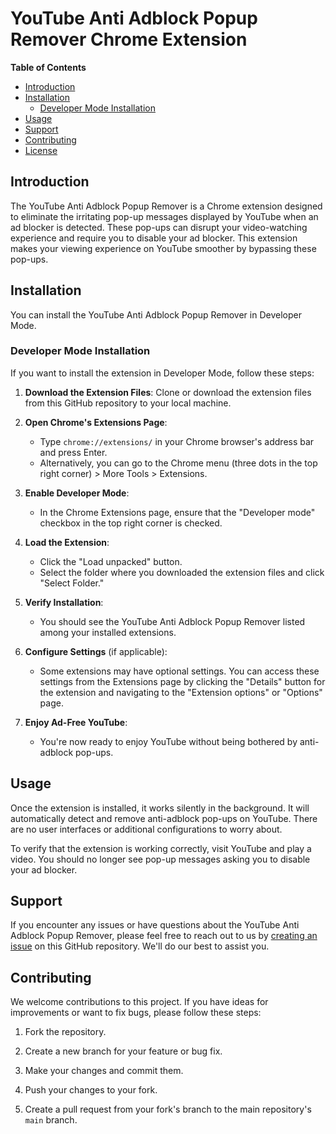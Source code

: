 # YouTube Anti Adblock Popup Remover Chrome Extension

**Table of Contents**
- [Introduction](#introduction)
- [Installation](#installation)
  - [Developer Mode Installation](#developer-mode-installation)
- [Usage](#usage)
- [Support](#support)
- [Contributing](#contributing)
- [License](#license)

## Introduction

The YouTube Anti Adblock Popup Remover is a Chrome extension designed to eliminate the irritating pop-up messages displayed by YouTube when an ad blocker is detected. These pop-ups can disrupt your video-watching experience and require you to disable your ad blocker. This extension makes your viewing experience on YouTube smoother by bypassing these pop-ups.

## Installation

You can install the YouTube Anti Adblock Popup Remover in  Developer Mode.

### Developer Mode Installation

If you want to install the extension in Developer Mode, follow these steps:

1. **Download the Extension Files**: Clone or download the extension files from this GitHub repository to your local machine.

2. **Open Chrome's Extensions Page**:
   - Type `chrome://extensions/` in your Chrome browser's address bar and press Enter.
   - Alternatively, you can go to the Chrome menu (three dots in the top right corner) > More Tools > Extensions.

3. **Enable Developer Mode**:
   - In the Chrome Extensions page, ensure that the "Developer mode" checkbox in the top right corner is checked.

4. **Load the Extension**:
   - Click the "Load unpacked" button.
   - Select the folder where you downloaded the extension files and click "Select Folder."

5. **Verify Installation**:
   - You should see the YouTube Anti Adblock Popup Remover listed among your installed extensions.

6. **Configure Settings** (if applicable):
   - Some extensions may have optional settings. You can access these settings from the Extensions page by clicking the "Details" button for the extension and navigating to the "Extension options" or "Options" page.

7. **Enjoy Ad-Free YouTube**:
   - You're now ready to enjoy YouTube without being bothered by anti-adblock pop-ups.

## Usage

Once the extension is installed, it works silently in the background. It will automatically detect and remove anti-adblock pop-ups on YouTube. There are no user interfaces or additional configurations to worry about.

To verify that the extension is working correctly, visit YouTube and play a video. You should no longer see pop-up messages asking you to disable your ad blocker.

## Support

If you encounter any issues or have questions about the YouTube Anti Adblock Popup Remover, please feel free to reach out to us by [creating an issue]([https://github.com/your-github-username/your-repo-name/issues](https://github.com/Sheikhlipu123/YouTube-Anti-Adblock-Popup-Remover-Chrome-Extension/issues)) on this GitHub repository. We'll do our best to assist you.

## Contributing

We welcome contributions to this project. If you have ideas for improvements or want to fix bugs, please follow these steps:

1. Fork the repository.

2. Create a new branch for your feature or bug fix.

3. Make your changes and commit them.

4. Push your changes to your fork.

5. Create a pull request from your fork's branch to the main repository's `main` branch.

